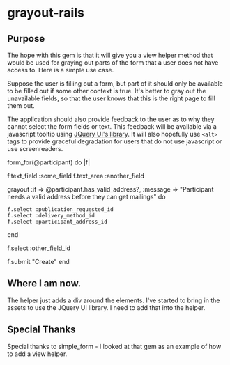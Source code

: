 # grayout-rails

## Purpose

The hope with this gem is that it will give you a view helper method that would be used for
graying out parts of the form that a user does not have access to.  Here is a simple
use case.

Suppose the user is filling out a form, but part of it should only be available to
be filled out if some other context is true.  It's better to gray out the unavailable
fields, so that the user knows that this is the right page to fill them out.

The application should also provide feedback to the user as to why they cannot select
the form fields or text.  This feedback will be available via a javascript tooltip using
[JQuery UI's library](http://jqueryui.com/tooltip/).  It will also hopefully use `<alt>` 
tags to provide graceful degradation for users that do not use javascript or use 
screenreaders.

form_for(@participant) do |f|
  
  f.text_field :some_field
  f.text_area :another_field

  grayout :if => @participant.has_valid_address?,
          :message => "Participant needs a valid address before they can get mailings" do

    f.select :publication_requested_id
    f.select :delivery_method_id
    f.select :participant_address_id
  end

  f.select :other_field_id

  f.submit "Create"
end

## Where I am now.

The helper just adds a div around the elements.  I've started to bring in the assets to
use the JQuery UI library.  I need to add that into the helper.


## Special Thanks

Special thanks to simple_form - I looked at that gem as an example
of how to add a view helper.
